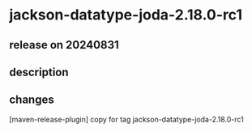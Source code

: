 # jackson-datatype-joda-2.18.0-rc1

## release on 20240831

## description

## changes

[maven-release-plugin] copy for tag jackson-datatype-joda-2.18.0-rc1

